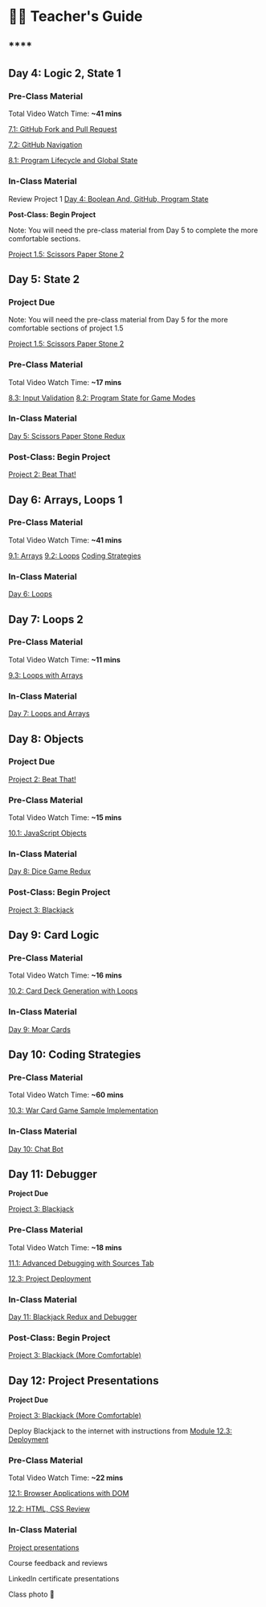 # 🧑‍🏫 Teacher's Guide

## \*\*\*\*

## Day 4: Logic 2, State 1

### Pre-Class Material

Total Video Watch Time: **~41 mins**

[7.1: GitHub Fork and Pull Request](../../7-github/7.1-github-fork-and-pull-request.md)

[7.2: GitHub Navigation](../../7-github/7.2-github-repo-browsing.md)

[8.1: Program Lifecycle and Global State](../../8-managing-state-and-input-validation/8.1-program-lifecycle-and-state.md)

### In-Class Material

Review Project 1 [Day 4: Boolean And, GitHub, Program State](../../class-exercises/day-4-boolean-and-program-state.md)

**Post-Class: Begin Project**

Note: You will need the pre-class material from Day 5 to complete the more comfortable sections.

[Project 1.5: Scissors Paper Stone 2](../../projects/project-1-scissors-paper-stone/project-1-scissors-paper-stone-part-2.md)

## Day 5: State 2

### Project Due

Note: You will need the pre-class material from Day 5 for the more comfortable sections of project 1.5

[Project 1.5: Scissors Paper Stone 2](../../projects/project-1-scissors-paper-stone/project-1-scissors-paper-stone-part-2.md)

### Pre-Class Material

Total Video Watch Time: **~17 mins**

[8.3: Input Validation](../../8-managing-state-and-input-validation/8.3-input-validation.md) [8.2: Program State for Game Modes](../../8-managing-state-and-input-validation/8.2-program-state-for-game-modes.md)

### In-Class Material

[Day 5: Scissors Paper Stone Redux](../../class-exercises/day-5-scissors-paper-stone-redux.md)

### Post-Class: Begin Project

[Project 2: Beat That!](../../projects/project-2-beat-that.md)

## Day 6: Arrays, Loops 1

### Pre-Class Material

Total Video Watch Time: **~41 mins**

[9.1: Arrays](../../9-arrays-and-iteration/9.1-arrays.md) [9.2: Loops](../../9-arrays-and-iteration/9.2-loops.md) [Coding Strategies](../../course-logistics/coding-strategies.md)

### In-Class Material

[Day 6: Loops](../../class-exercises/day-6-loops.md)

## **Day 7: Loops 2**

### Pre-Class Material

Total Video Watch Time: **~11 mins**

[9.3: Loops with Arrays](../../9-arrays-and-iteration/9.3-loops-with-arrays.md)

### In-Class Material

[Day 7: Loops and Arrays](../../class-exercises/day-7-arrays-and-loops.md)

## Day 8: Objects

### Project Due

[Project 2: Beat That!](../../projects/project-2-beat-that.md)

### Pre-Class Material

Total Video Watch Time: **~15 mins**

[10.1: JavaScript Objects](../../10-javascript-objects/10.1-javascript-objects.md)

### In-Class Material

[Day 8: Dice Game Redux](../../class-exercises/day-8-beat-that-redux.md)

### Post-Class: Begin Project

[Project 3: Blackjack](../../projects/project-3-blackjack.md)

## Day 9: Card Logic

### Pre-Class Material

Total Video Watch Time: **~16 mins**

[10.2: Card Deck Generation with Loops](../../10-javascript-objects/10.2-card-deck-generation-with-loops.md)

### In-Class Material

[Day 9: Moar Cards](../../class-exercises/day-9-moar-cards.md)

## Day 10: Coding Strategies

### Pre-Class Material

Total Video Watch Time: **~60 mins**

[10.3: War Card Game Sample Implementation](../../10-javascript-objects/10.3-card-game-example-war.md)

### In-Class Material

[Day 10: Chat Bot](../../class-exercises/day-10-chat-bot.md)

## Day 11: Debugger

**Project Due**

[Project 3: Blackjack](../../projects/project-3-blackjack.md)

### Pre-Class Material

Total Video Watch Time: **~18 mins**

[11.1: Advanced Debugging with Sources Tab](../../11-advanced-debugging/11.1-advanced-debugging-with-sources-tab.md)

[12.3: Project Deployment](../../12-next-steps/12.3-deployment.md)

### In-Class Material

[Day 11: Blackjack Redux and Debugger](../../class-exercises/day-11-blackjack-redux-debugger.md)

### Post-Class: Begin Project

[Project 3: Blackjack \(More Comfortable\)](../../projects/project-3-blackjack.md#more-comfortable)

## Day 12: Project Presentations

**Project Due**

[Project 3: Blackjack \(More Comfortable\)](../../projects/project-3-blackjack.md#more-comfortable)

Deploy Blackjack to the internet with instructions from [Module 12.3: Deployment](../../12-next-steps/12.3-deployment.md)

### Pre-Class Material

Total Video Watch Time: **~22 mins**

[12.1: Browser Applications with DOM](../../12-next-steps/12.1-browser-applications-with-dom.md)

[12.2: HTML, CSS Review](../../12-next-steps/12.2-html-css-review.md)

### In-Class Material

[Project presentations](../../course-logistics/course-methodology.md#project-presentations)

Course feedback and reviews

LinkedIn certificate presentations

Class photo 🥳

